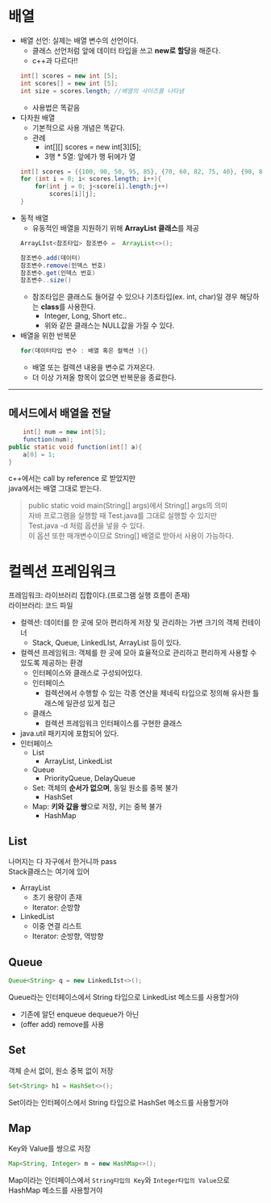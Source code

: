 # 배열
* 배열 선언: 실제는 배열 변수의 선언이다.
    * 클래스 선언처럼 앞에 데이터 타입을 쓰고 **new로 할당**을 해준다.
    * c++과 다르다!!
    ```java
    int[] scores = new int [5];
    int scores[] = new int [5];
    int size = scores.length; //배열의 사이즈를 나타냄
    ```
    * 사용법은 똑같음
* 다차원 배열
    * 기본적으로 사용 개념은 똑같다.
    * 관례
        * int[][] scores = new int[3][5];
        * 3행 * 5열: 앞에가 행 뒤에가 열
    ```java
    int[] scores = {{100, 90, 50, 95, 85}, {70, 60, 82, 75, 40}, {90, 80, 70, 60, 50}};
    for (int i = 0; i< scores.length; i++){
        for(int j = 0; j<score[i].length;j++)
            scores[i][j];
    }
    ```
* 동적 배열
    * 유동적인 배열을 지원하기 위해 **ArrayList 클래스**를 제공
    ```java
    ArrayLIst<참조타입> 참조변수 =  ArrayList<>();

    참조변수.add(데이터)
    참조변수.remove(인덱스 번호)
    참조변수.get(인덱스 번호)
    참조변수..size()
    ```
    * 참조타입은 클래스도 들어갈 수 있으나 기초타입(ex. int, char)일 경우 해당하는 **class**를 사용한다.
        * Integer, Long, Short etc..
        * 위와 같은 클래스는 NULL값을 가질 수 있다.
* 배열을 위한 반복문
    ```java
    for(데이터타입 변수 : 배열 혹은 컬렉션 ){}
    ```
    * 배열 또는 컬렉션 내용을 변수로 가져온다.
    * 더 이상 가져올 항목이 없으면 반복문을 종료한다.
***
## 메서드에서 배열을 전달
```java
    int[] num = new int[5];
    function(num);
public static void function(int[] a){
    a[0] = 1;
}
```
c++에서는 call by reference 로 받았지만    
java에서는 배열 그대로 받는다.    
> public static void main(String[] args)에서 String[] args의 의미    
자바 프로그램을 실행할 때 Test.java를 그대로 실행할 수 있지만    
Test.java -d 처럼 옵션을 넣을 수 있다.    
이 옵션 또한 매개변수이므로 String[] 배열로 받아서 사용이 가능하다.

# 컬렉션 프레임워크
프레임워크: 라이브러리 집합이다.(프로그램 실행 흐름이 존재)   
라이브러리: 코드 파일
* 컬렉션: 데이터를 한 곳에 모아 편리하게 저장 및 관리하는 가변 크기의 객체 컨테이너
    * Stack, Queue, LinkedLIst, ArrayList 등이 있다.
* 컬렉션 프레임워크: 객체를 한 곳에 모아 효율적으로 관리하고 편리하게 사용할 수 있도록 제공하는 환경
    * 인터페이스와 클래스로 구성되어있다.
    * 인터페이스
        * 컬렉션에서 수행할 수 있는 각종 연산을 제네릭 타입으로 정의해 유사한 틀래스에 일관성 있게 접근
    * 클래스
        * 컬렉션 프레임워크 인터페이스를 구현한 클래스
* java.util 패키지에 포함되어 있다.
* 인터페이스
    * List
        * ArrayList, LinkedList
    * Queue
        * PriorityQueue, DelayQueue
    * Set: 객체의 **순서가 없으며**, 동일 원소를 중복 불가
        * HashSet
    * Map: **키와 값을 쌍**으로 저장, 키는 중복 불가
        * HashMap
## List
나머지는 다 자구에서 한거니까 pass     
Stack클래스는 여기에 있어

* ArrayList
    * 초기 용량이 존재
    * Iterator: 순방향
* LinkedList
    * 이중 연결 리스트
    * Iterator: 순방향, 역방향
## Queue
```java
Queue<String> q = new LinkedLIst<>();
```
Queue라는 인터페이스에서 String 타입으로 LinkedList 메소드를 사용할거야
* 기존에 알던 enqueue dequeue가 아닌
* (offer add) remove를 사용
## Set
객체 순서 없이, 원소 중복 없이 저장
```java
Set<String> h1 = HashSet<>();
```
Set이라는 인터페이스에서 String 타입으로 HashSet 메소드를 사용할거야
## Map
Key와 Value를 쌍으로 저장
```java
Map<String, Integer> m = new HashMap<>();
```
Map이라는 인터페이스에서 `String타입의 Key`와 `Integer타입의 Value`으로 HashMap 메소드를 사용할거야